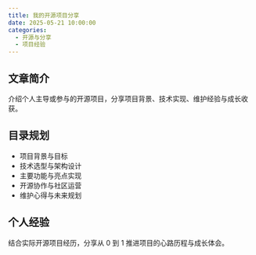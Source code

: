 ```yaml
---
title: 我的开源项目分享
date: 2025-05-21 10:00:00
categories:
  - 开源与分享
  - 项目经验
---
```


## 文章简介

介绍个人主导或参与的开源项目，分享项目背景、技术实现、维护经验与成长收获。

## 目录规划

- 项目背景与目标
- 技术选型与架构设计
- 主要功能与亮点实现
- 开源协作与社区运营
- 维护心得与未来规划

## 个人经验

结合实际开源项目经历，分享从 0 到 1 推进项目的心路历程与成长体会。
